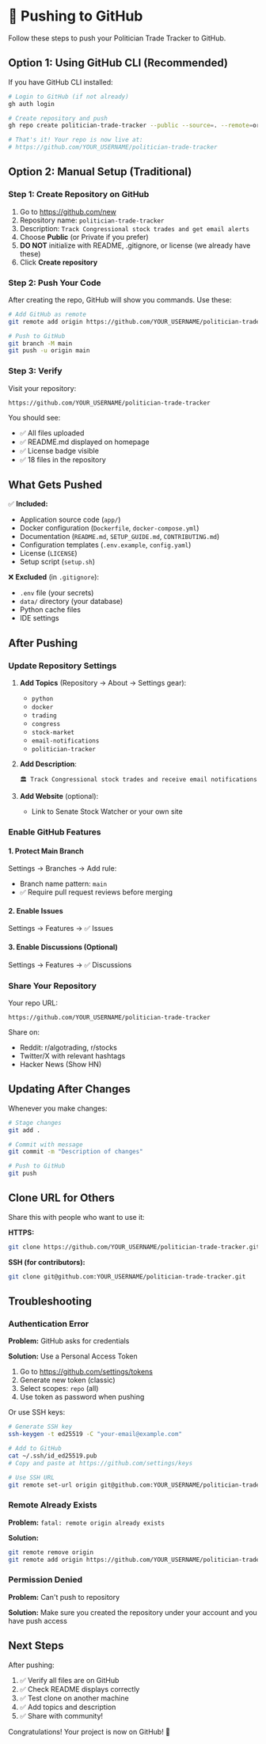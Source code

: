 # 🚀 Pushing to GitHub

Follow these steps to push your Politician Trade Tracker to GitHub.

## Option 1: Using GitHub CLI (Recommended)

If you have GitHub CLI installed:

```bash
# Login to GitHub (if not already)
gh auth login

# Create repository and push
gh repo create politician-trade-tracker --public --source=. --remote=origin --push

# That's it! Your repo is now live at:
# https://github.com/YOUR_USERNAME/politician-trade-tracker
```

## Option 2: Manual Setup (Traditional)

### Step 1: Create Repository on GitHub

1. Go to https://github.com/new
2. Repository name: `politician-trade-tracker`
3. Description: `Track Congressional stock trades and get email alerts`
4. Choose **Public** (or Private if you prefer)
5. **DO NOT** initialize with README, .gitignore, or license (we already have these)
6. Click **Create repository**

### Step 2: Push Your Code

After creating the repo, GitHub will show you commands. Use these:

```bash
# Add GitHub as remote
git remote add origin https://github.com/YOUR_USERNAME/politician-trade-tracker.git

# Push to GitHub
git branch -M main
git push -u origin main
```

### Step 3: Verify

Visit your repository:
```
https://github.com/YOUR_USERNAME/politician-trade-tracker
```

You should see:
- ✅ All files uploaded
- ✅ README.md displayed on homepage
- ✅ License badge visible
- ✅ 18 files in the repository

## What Gets Pushed

✅ **Included:**
- Application source code (`app/`)
- Docker configuration (`Dockerfile`, `docker-compose.yml`)
- Documentation (`README.md`, `SETUP_GUIDE.md`, `CONTRIBUTING.md`)
- Configuration templates (`.env.example`, `config.yaml`)
- License (`LICENSE`)
- Setup script (`setup.sh`)

❌ **Excluded** (in `.gitignore`):
- `.env` file (your secrets)
- `data/` directory (your database)
- Python cache files
- IDE settings

## After Pushing

### Update Repository Settings

1. **Add Topics** (Repository → About → Settings gear):
   - `python`
   - `docker`
   - `trading`
   - `congress`
   - `stock-market`
   - `email-notifications`
   - `politician-tracker`

2. **Add Description**:
   ```
   🏛️ Track Congressional stock trades and receive email notifications
   ```

3. **Add Website** (optional):
   - Link to Senate Stock Watcher or your own site

### Enable GitHub Features

#### 1. Protect Main Branch
Settings → Branches → Add rule:
- Branch name pattern: `main`
- ✅ Require pull request reviews before merging

#### 2. Enable Issues
Settings → Features → ✅ Issues

#### 3. Enable Discussions (Optional)
Settings → Features → ✅ Discussions

### Share Your Repository

Your repo URL:
```
https://github.com/YOUR_USERNAME/politician-trade-tracker
```

Share on:
- Reddit: r/algotrading, r/stocks
- Twitter/X with relevant hashtags
- Hacker News (Show HN)

## Updating After Changes

Whenever you make changes:

```bash
# Stage changes
git add .

# Commit with message
git commit -m "Description of changes"

# Push to GitHub
git push
```

## Clone URL for Others

Share this with people who want to use it:

**HTTPS:**
```bash
git clone https://github.com/YOUR_USERNAME/politician-trade-tracker.git
```

**SSH (for contributors):**
```bash
git clone git@github.com:YOUR_USERNAME/politician-trade-tracker.git
```

## Troubleshooting

### Authentication Error

**Problem:** GitHub asks for credentials

**Solution:** Use a Personal Access Token
1. Go to https://github.com/settings/tokens
2. Generate new token (classic)
3. Select scopes: `repo` (all)
4. Use token as password when pushing

Or use SSH keys:
```bash
# Generate SSH key
ssh-keygen -t ed25519 -C "your-email@example.com"

# Add to GitHub
cat ~/.ssh/id_ed25519.pub
# Copy and paste at https://github.com/settings/keys

# Use SSH URL
git remote set-url origin git@github.com:YOUR_USERNAME/politician-trade-tracker.git
```

### Remote Already Exists

**Problem:** `fatal: remote origin already exists`

**Solution:**
```bash
git remote remove origin
git remote add origin https://github.com/YOUR_USERNAME/politician-trade-tracker.git
```

### Permission Denied

**Problem:** Can't push to repository

**Solution:** Make sure you created the repository under your account and you have push access

## Next Steps

After pushing:
1. ✅ Verify all files are on GitHub
2. ✅ Check README displays correctly
3. ✅ Test clone on another machine
4. ✅ Add topics and description
5. ✅ Share with community!

Congratulations! Your project is now on GitHub! 🎉
